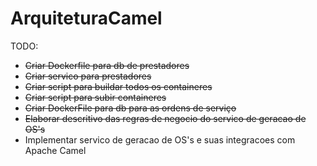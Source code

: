 # ArquiteturaCamel

TODO:
- ~~Criar Dockerfile para db de prestadores~~
- ~~Criar servico para prestadores~~
- ~~Criar script para buildar todos os containeres~~
- ~~Criar script para subir containeres~~
- ~~Criar DockerFile para db para as ordens de serviço~~
- ~~Elaborar descritivo das regras de negocio do servico de geracao de OS's~~
- Implementar servico de geracao de OS's e suas integracoes com Apache Camel
